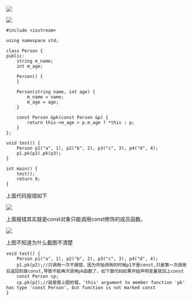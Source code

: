 ![](https://gitee.com/hxc8/images2/raw/master/img/202407172223997.jpg)

 

![](https://gitee.com/hxc8/images2/raw/master/img/202407172223971.jpg)

```
#include <iostream>

using namespace std;

class Person {
public:
    string m_name;
    int m_age;

    Person() {
    }

    Person(string name, int age) {
        m_name = name;
        m_age = age;
    }

    const Person &pk(const Person &p) {
        return this->m_age > p.m_age ? *this : p;
    }
};

void test() {
    Person p1("a", 1), p2("b", 2), p3("c", 3), p4("d", 4);
    p1.pk(p2).pk(p3);
}

int main() {
    test();
    return 0;
}
```

上面代码报错如下

![](https://gitee.com/hxc8/images2/raw/master/img/202407172223237.jpg)

上面报错其实就是const对象只能调用const修饰的成员函数。

![](https://gitee.com/hxc8/images2/raw/master/img/202407172223304.jpg)

上图不知道为什么截图不清楚

```
void test() {
    Person p1("a", 1), p2("b", 2), p3("c", 3), p4("d", 4);
    p1.pk(p2);//只调用一次不报错，因为开始调用的时候p1不是const,只是第一次调用后返回的是const,导致不能再次调用pk函数了，如下面代码如果开始声明变量就加上const
    const Person cp;
    cp.pk(p2);//就是报上图的错，'this' argument to member function 'pk' has type 'const Person', but function is not marked const
}
```